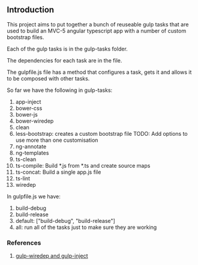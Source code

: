 ﻿## Introduction

This project aims to put together a bunch of reuseable gulp tasks that  are used to build an MVC-5 angular typescript app with a number of custom bootstrap files.

Each of the gulp tasks is in the gulp-tasks folder. 

The dependencies for each task are in the file.

The gulpfile.js file has a method that configures a task, gets it and allows it to be composed with other tasks.

So far we have the following in gulp-tasks:

1. app-inject
1. bower-css
1. bower-js
1. bower-wiredep
1. clean
1. less-bootstrap: creates a custom bootstrap file TODO: Add options to use more than one customisation
1. ng-annotate
1. ng-templates
1. ts-clean
1. ts-compile: Build *.js from *.ts and create source maps
1. ts-concat: Build a single app.js file
1. ts-lint
1. wiredep 

In gulpfile.js we have:

1. build-debug
1. build-release
1. default: ["build-debug", "build-release"]
1. all: run all of the tasks just to make sure they are working


### References
1. [gulp-wiredep and gulp-inject](http://blog.johnnyreilly.com/2015/02/using-gulp-in-asp-net-instead-of-web-optimization.html)

